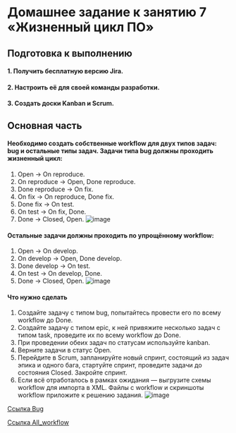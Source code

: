 # Домашнее задание к занятию 7 «Жизненный цикл ПО»
## Подготовка к выполнению
#### 1. Получить бесплатную версию Jira.
#### 2. Настроить её для своей команды разработки.
#### 3. Создать доски Kanban и Scrum.

## Основная часть
#### Необходимо создать собственные workflow для двух типов задач: bug и остальные типы задач. Задачи типа bug должны проходить жизненный цикл:
1. Open -> On reproduce.
2. On reproduce -> Open, Done reproduce.
3. Done reproduce -> On fix.
4. On fix -> On reproduce, Done fix.
5. Done fix -> On test.
6. On test -> On fix, Done.
7. Done -> Closed, Open.
![image](https://github.com/dikalov/devops-28/assets/126553776/329b40d8-6931-4ee2-a533-468e7a336b2a)
#### Остальные задачи должны проходить по упрощённому workflow:
1. Open -> On develop.
2. On develop -> Open, Done develop.
3. Done develop -> On test.
4. On test -> On develop, Done.
5. Done -> Closed, Open.
![image](https://github.com/dikalov/devops-28/assets/126553776/a5423a2e-658e-4d4d-92ae-b9fd1f6efbc6)

#### Что нужно сделать
1. Создайте задачу с типом bug, попытайтесь провести его по всему workflow до Done.
2. Создайте задачу с типом epic, к ней привяжите несколько задач с типом task, проведите их по всему workflow до Done.
3. При проведении обеих задач по статусам используйте kanban.
4. Верните задачи в статус Open.
5. Перейдите в Scrum, запланируйте новый спринт, состоящий из задач эпика и одного бага, стартуйте спринт, проведите задачи до состояния Closed. Закройте спринт.
6. Если всё отработалось в рамках ожидания — выгрузите схемы workflow для импорта в XML. Файлы с workflow и скриншоты workflow приложите к решению задания.
![image](https://github.com/dikalov/devops-28/assets/126553776/66970067-2337-4d73-b9ab-54a488bff455)

[Ссылка Bug](https://github.com/dikalov/devops-28/blob/main/09-ci-01-intro%20/Bug%20workflow.xml)

[Ссылка All_workflow](https://github.com/dikalov/devops-28/blob/main/09-ci-01-intro%20/All_workflow.xml)
